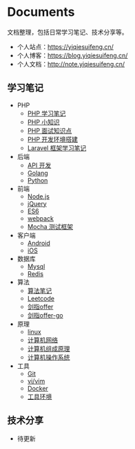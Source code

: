 # Documents

文档整理，包括日常学习笔记、技术分享等。

- 个人站点：https://yiqiesuifeng.cn/
- 个人博客：https://blog.yiqiesuifeng.cn/
- 个人文档：http://note.yiqiesuifeng.cn/

## 学习笔记

- PHP
  - [PHP 学习笔记](./Manual/PHP/PHP.md)
  - [PHP 小知识](./Manual/PHP/PHP-knowledge.md)
  - [PHP 面试知识点](./Manual/PHP/PHP-interview.md)
  - [PHP 开发环境搭建](./Manual/PHP/NMP.md)
  - [Laravel 框架学习笔记](./Manual/PHP/Laravel.md)
- 后端
  - [API 开发](./Manual/api.md)
  - [Golang](./Manual/golang.md)
  - [Python](./Manual/Python.md)
- 前端
  - [Node.js](./Manual/Front-end/node.md)
  - [jQuery](./Manual/Front-end/jQuery.md)
  - [ES6](./Manual/Front-end/ES6.md)
  - [webpack](./Manual/Front-end/webpack.md)
  - [Mocha 测试框架](./Manual/Front-end/mocha.md)
- 客户端
  - [Android](./Manual/Android.md)
  - [iOS](./Manual/iOS.md)
- 数据库
  - [Mysql](./Manual/Database/Mysql.md)
  - [Redis](./Manual/Database/Redis.md)
- 算法
  - [算法笔记](./Manual/Algorithm/Algorithm.md)
  - [Leetcode](./Manual/Algorithm/Algorithm-leetcode.md)
  - [剑指offer](./Manual/Algorithm/Algorithm-offer.md)
  - [剑指offer-go](./Manual/Algorithm/Algorithm-offer-go.md)
- 原理
  - [linux](./Manual/linux.md)
  - [计算机网络](./Manual/Computer-network.md)
  - [计算机组成原理](./Manual/Computer-organization.md)
  - [计算机操作系统](./Manual/Computer-system.md)
- 工具
  - [Git](./Manual/git.md)
  - [vi/vim](./Manual/vim.md)
  - [Docker](./Manual/docker.md)
  - [工具环境](./Manual/tools.md)

## 技术分享

- 待更新